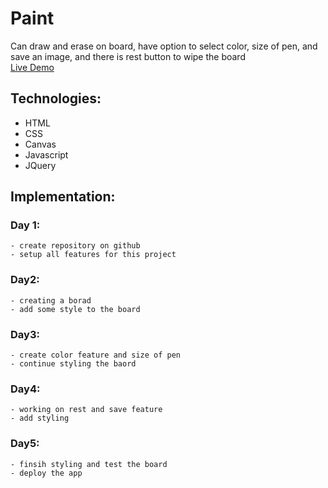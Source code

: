 # Paint
  Can draw and erase on board, have option to select color, size of pen,
  and save an image, and there is rest button to wipe the board  
  [Live Demo](https://mmoussa2.github.io/paint/)

## Technologies:
  - HTML
  - CSS
  - Canvas
  - Javascript
  - JQuery
 
## Implementation:
 ### Day 1:
    - create repository on github
    - setup all features for this project
 ### Day2:
    - creating a borad
    - add some style to the board
 ### Day3:
    - create color feature and size of pen
    - continue styling the baord 
 ### Day4:
    - working on rest and save feature
    - add styling
 ### Day5:
    - finsih styling and test the board
    - deploy the app
    
    
